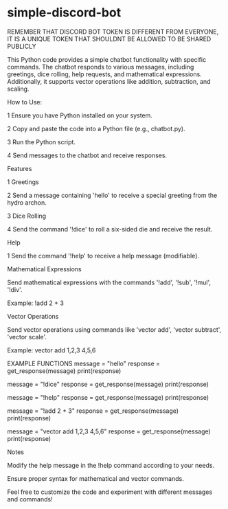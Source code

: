 # simple-discord-bot
REMEMBER THAT DISCORD BOT TOKEN IS DIFFERENT FROM EVERYONE, IT IS A UNIQUE TOKEN THAT SHOULDNT BE ALLOWED TO BE SHARED PUBLICLY


This Python code provides a simple chatbot functionality with specific commands. The chatbot responds to various messages, including greetings, dice rolling, help requests, and mathematical expressions. Additionally, it supports vector operations like addition, subtraction, and scaling.

How to Use:

1 Ensure you have Python installed on your system.

2 Copy and paste the code into a Python file (e.g., chatbot.py).

3 Run the Python script.

4 Send messages to the chatbot and receive responses.


Features

1 Greetings

2 Send a message containing 'hello' to receive a special greeting from the hydro archon.

3 Dice Rolling

4 Send the command '!dice' to roll a six-sided die and receive the result.

Help

1 Send the command '!help' to receive a help message (modifiable).



Mathematical Expressions

Send mathematical expressions with the commands '!add', '!sub', '!mul', '!div'.

Example: !add 2 + 3

Vector Operations

Send vector operations using commands like 'vector add', 'vector subtract', 'vector scale'.

Example: vector add 1,2,3 4,5,6

EXAMPLE FUNCTIONS
message = "hello"
response = get_response(message)
print(response)

message = "!dice"
response = get_response(message)
print(response)

message = "!help"
response = get_response(message)
print(response)

message = "!add 2 + 3"
response = get_response(message)
print(response)

message = "vector add 1,2,3 4,5,6"
response = get_response(message)
print(response)


Notes

Modify the help message in the !help command according to your needs.

Ensure proper syntax for mathematical and vector commands.

Feel free to customize the code and experiment with different messages and commands!
